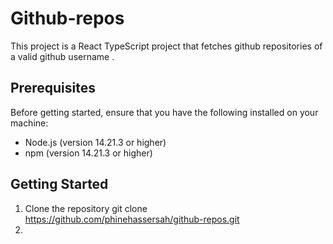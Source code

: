 # Github-repos
This project is a React TypeScript project that fetches github repositories of a valid github username .

## Prerequisites
Before getting started, ensure that you have the following installed on your machine:

- Node.js (version 14.21.3 or higher)
- npm (version 14.21.3 or higher)

## Getting Started
1. Clone the repository
   git clone https://github.com/phinehassersah/github-repos.git
3. 

   


